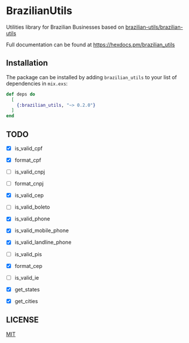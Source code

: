 # BrazilianUtils

Utilities library for Brazilian Businesses based on [brazilian-utils/brazilian-utils](https://github.com/brazilian-utils/brazilian-utils)

Full documentation can be found at https://hexdocs.pm/brazilian_utils

## Installation

The package can be installed by adding `brazilian_utils` to
your list of dependencies in `mix.exs`:

```elixir
def deps do
  [
    {:brazilian_utils, "~> 0.2.0"}
  ]
end
```

## TODO

- [x] is_valid_cpf
- [x] format_cpf
- [ ] is_valid_cnpj
- [ ] format_cnpj
- [x] is_valid_cep
- [ ] is_valid_boleto
- [x] is_valid_phone
- [x] is_valid_mobile_phone
- [x] is_valid_landline_phone
- [ ] is_valid_pis
- [x] format_cep
- [ ] is_valid_ie
- [x] get_states
- [x] get_cities


## LICENSE
[MIT](LICENSE)